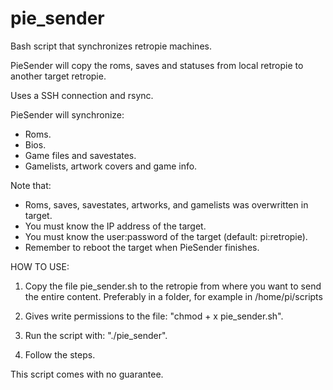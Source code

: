 # pie_sender
Bash script that synchronizes retropie machines.

PieSender will copy the roms, saves and statuses from local retropie to another target retropie.

Uses a SSH connection and rsync.

PieSender will synchronize:
 - Roms.
 - Bios.
 - Game files  and savestates.
 - Gamelists, artwork covers and game info.

Note that:
 - Roms, saves, savestates, artworks, and gamelists was overwritten in target.
 - You must know the IP address of the target.
 - You must know the user:password of the target (default: pi:retropie).
 - Remember to reboot the target when PieSender finishes.

HOW TO USE:
1. Copy the file pie_sender.sh to the retropie from where you want to send the entire content.
Preferably in a folder, for example in /home/pi/scripts

2. Gives write permissions to the file: "chmod + x pie_sender.sh".

3. Run the script with: "./pie_sender".

4. Follow the steps.


This script comes with no guarantee.
